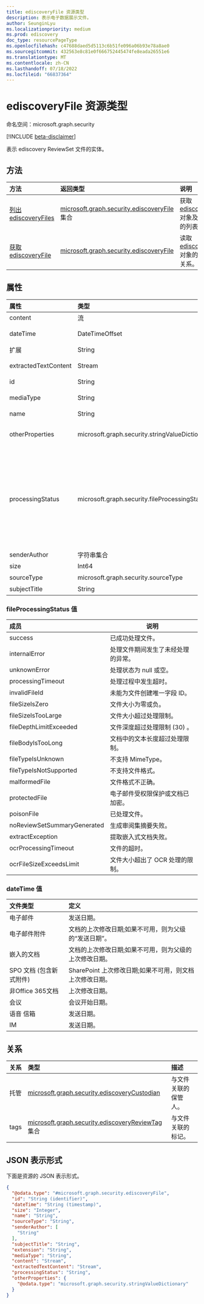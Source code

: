 ```yaml
---
title: ediscoveryFile 资源类型
description: 表示电子数据展示文件。
author: SeunginLyu
ms.localizationpriority: medium
ms.prod: ediscovery
doc_type: resourcePageType
ms.openlocfilehash: c47688daed5d5113c6b51fe096a06b93e78a8ae0
ms.sourcegitcommit: 432563e8c81e0f666752445474fe8eada26551e6
ms.translationtype: MT
ms.contentlocale: zh-CN
ms.lasthandoff: 07/18/2022
ms.locfileid: "66837364"
---
```

# <a name="ediscoveryfile-resource-type"></a>ediscoveryFile 资源类型

命名空间：microsoft.graph.security

[!INCLUDE [beta-disclaimer](../../includes/beta-disclaimer.md)]

表示 ediscovery ReviewSet 文件的实体。
## <a name="methods"></a>方法
|方法|返回类型|说明|
|:---|:---|:---|
|[列出 ediscoveryFiles](../api/security-ediscoveryreviewset-list-files.md)|[microsoft.graph.security.ediscoveryFile](../resources/security-ediscoveryfile.md) 集合|获取 [ediscoveryFile](../resources/security-ediscoveryfile.md) 对象及其属性的列表。|
|[获取 ediscoveryFile](../api/security-ediscoveryfile-get.md)|[microsoft.graph.security.ediscoveryFile](../resources/security-ediscoveryfile.md)|读取 [ediscoveryFile](../resources/security-ediscoveryfile.md) 对象的属性和关系。|

## <a name="properties"></a>属性
|属性|类型|描述|
|:---|:---|:---|
|content|流|原始文件的内容流。|
|dateTime|DateTimeOffset|上次修改文件的日期时间。 有关更多详细信息，请参阅 dateTime 值。|
|扩展|String|文件的文件扩展名，如 png、msg、docx 等。|
|extractedTextContent|Stream|从原始文件中提取的文本。 对于基于图像的文件，这将是 OCR 文本。|
|id|String|文件的唯一标识符。|
|mediaType|String|文件的 mimeType。 Eg：text/plain、charset=UTF-8、application/vnd.ms-outlook。|
|name|String|文件的名称。 电子邮件的主题。|
|otherProperties|microsoft.graph.security.stringValueDictionary|文件的其他属性列表，例如 titleOfSharepointDocument、emailRecipients。 [了解详细信息](https://docs.microsoft.com/microsoft-365/compliance/document-metadata-fields-in-advanced-ediscovery)。|
|processingStatus|microsoft.graph.security.fileProcessingStatus|项目添加到审阅集后的处理状态。 可能的值为：`success`、、`internalError`、`processingTimeout``unknownError`、`invalidFileId`、`fileSizeIsZero`、`fileSizeIsTooLarge`、`fileDepthLimitExceeded`、`fileBodyIsTooLong`、`fileTypeIsUnknown``fileTypeIsNotSupported`、`malformedFile`、`protectedFile`、`poisonFile`、`noReviewSetSummaryGenerated`、`extractionException`、 `ocrProcessingTimeout``ocrFileSizeExceedsLimit`|
|senderAuthor|字符串集合|该文档的电子邮件或作者的发件人。|
|size|Int64|文件的大小。|
|sourceType|microsoft.graph.security.sourceType|内容的原始源。 可能的值为： `mailbox`. `site`|
|subjectTitle|String|文档的电子邮件或标题的主题|

### <a name="fileprocessingstatus-values"></a>fileProcessingStatus 值

|成员|说明|
|:----|-----------|
|success|   已成功处理文件。|
|internalError| 处理文件期间发生了未经处理的异常。|
|unknownError|处理状态为 null 或空。|
|processingTimeout|处理过程中发生超时。|
|invalidFileId|未能为文件创建唯一字段 ID。|
|fileSizeIsZero|文件大小为零或负。|
|fileSizeIsTooLarge|文件大小超过处理限制。|
|fileDepthLimitExceeded|文件深度超过处理限制 (30) 。|
|fileBodyIsTooLong|文档中的文本长度超过处理限制。|
|fileTypeIsUnknown| 不支持 MimeType。|
|fileTypeIsNotSupported| 不支持文件格式。|
|malformedFile|文件格式不正确。|
|protectedFile|电子邮件受权限保护或文档已加密。|
|poisonFile|已处理文件。|
|noReviewSetSummaryGenerated|生成审阅集摘要失败。|
|extractException|提取嵌入式文档失败。|
|ocrProcessingTimeout|文件的超时。|
|ocrFileSizeExceedsLimit|文件大小超出了 OCR 处理的限制。|


### <a name="datetime-values"></a>dateTime 值
|文件类型|定义|
|:---|:---|
电子邮件 |发送日期。
电子邮件附件 | 文档的上次修改日期;如果不可用，则为父级的“发送日期”。
嵌入的文档 | 文档的上次修改日期;如果不可用，则为父级的上次修改日期。
SPO 文档 (包含新式附件)  | SharePoint 上次修改日期;如果不可用，则文档上次修改日期。
非Office 365文档 | 上次修改日期。
会议 | 会议开始日期。
语音 信箱 | 发送日期。
IM |发送日期。
## <a name="relationships"></a>关系
|关系|类型|描述|
|:---|:---|:---|
|托管|[microsoft.graph.security.ediscoveryCustodian](../resources/security-ediscoverycustodian.md)|与文件关联的保管人。|
|tags|[microsoft.graph.security.ediscoveryReviewTag](../resources/security-ediscoveryreviewtag.md) 集合|与文件关联的标记。|

## <a name="json-representation"></a>JSON 表示形式
下面是资源的 JSON 表示形式。
<!-- {
  "blockType": "resource",
  "keyProperty": "id",
  "@odata.type": "microsoft.graph.security.ediscoveryFile",
  "openType": false
}
-->
``` json
{
  "@odata.type": "#microsoft.graph.security.ediscoveryFile",
  "id": "String (identifier)",
  "dateTime": "String (timestamp)",
  "size": "Integer",
  "name": "String",
  "sourceType": "String",
  "senderAuthor": [
    "String"
  ],
  "subjectTitle": "String",
  "extension": "String",
  "mediaType": "String",
  "content": "Stream",
  "extractedTextContent": "Stream",
  "processingStatus": "String",
  "otherProperties": {
    "@odata.type": "microsoft.graph.security.stringValueDictionary"
  }
}
```

